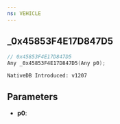 ```yaml
---
ns: VEHICLE
---
```

## _0x45853F4E17D847D5

```c
// 0x45853F4E17D847D5
Any _0x45853F4E17D847D5(Any p0);
```

```
NativeDB Introduced: v1207
```

## Parameters
* **p0**:
